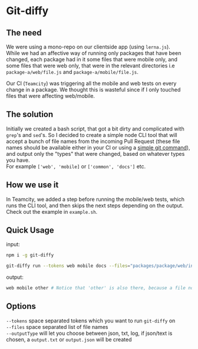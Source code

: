 # Git-diffy

## The need
We were using a mono-repo on our clientside app (using `lerna.js`).    
While we had an affective way of running only packages that have been changed, each package had in it some files that were mobile only, and some files that were web only, that were in the relevant directories i.e `package-a/web/file.js` and `package-a/mobile/file.js`.

Our CI (`Teamcity`) was triggering all the mobile and web tests on every change in a package. We thought this is wasteful since if I only touched files that were affecting web/mobile.

## The solution
Initially we created a bash script, that got a bit dirty and complicated with `grep`'s and `sed`'s. 
So I decided to create a simple node CLI tool that will accept a bunch of file names from the incoming Pull Request (these file names should be available either in your CI or using a [simple git command](./example.sh)), and output only the "types" that were changed, based on whatever types you have.      
For example `['web', 'mobile]` or `['common', 'docs']` etc.

## How we use it
In Teamcity, we added a step before running the mobile/web tests, which runs the CLI tool, and then skips the next steps depending on the output. Check out the example in `example.sh`.


## Quick Usage
input:
```bash
npm i -g git-diffy

git-diffy run --tokens web mobile docs --files="packages/package/web/index.js packages/src/mobile.index.ts packages/common/stuff.js"
```


output:
```bash
web mobile other # Notice that 'other' is also there, because a file not belonging to any token was found
```


## Options
`--tokens` space separated tokens which you want to run `git-diffy` on    
`--files` space separated list of file names    
`--outputType` will let you choose between json, txt, log, if json/text is chosen, a `output.txt` or `output.json` will be created

